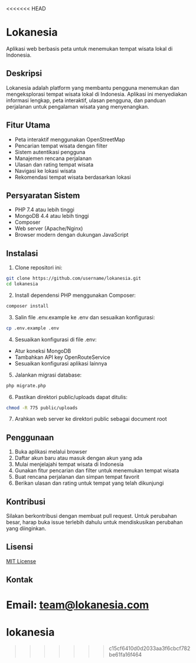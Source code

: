 <<<<<<< HEAD
# Lokanesia

Aplikasi web berbasis peta untuk menemukan tempat wisata lokal di Indonesia.

## Deskripsi

Lokanesia adalah platform yang membantu pengguna menemukan dan mengeksplorasi tempat wisata lokal di Indonesia. Aplikasi ini menyediakan informasi lengkap, peta interaktif, ulasan pengguna, dan panduan perjalanan untuk pengalaman wisata yang menyenangkan.

## Fitur Utama

- Peta interaktif menggunakan OpenStreetMap
- Pencarian tempat wisata dengan filter
- Sistem autentikasi pengguna
- Manajemen rencana perjalanan
- Ulasan dan rating tempat wisata
- Navigasi ke lokasi wisata
- Rekomendasi tempat wisata berdasarkan lokasi

## Persyaratan Sistem

- PHP 7.4 atau lebih tinggi
- MongoDB 4.4 atau lebih tinggi
- Composer
- Web server (Apache/Nginx)
- Browser modern dengan dukungan JavaScript

## Instalasi

1. Clone repositori ini:
```bash
git clone https://github.com/username/lokanesia.git
cd lokanesia
```

2. Install dependensi PHP menggunakan Composer:
```bash
composer install
```

3. Salin file .env.example ke .env dan sesuaikan konfigurasi:
```bash
cp .env.example .env
```

4. Sesuaikan konfigurasi di file .env:
- Atur koneksi MongoDB
- Tambahkan API key OpenRouteService
- Sesuaikan konfigurasi aplikasi lainnya

5. Jalankan migrasi database:
```bash
php migrate.php
```

6. Pastikan direktori public/uploads dapat ditulis:
```bash
chmod -R 775 public/uploads
```

7. Arahkan web server ke direktori public sebagai document root

## Penggunaan

1. Buka aplikasi melalui browser
2. Daftar akun baru atau masuk dengan akun yang ada
3. Mulai menjelajahi tempat wisata di Indonesia
4. Gunakan fitur pencarian dan filter untuk menemukan tempat wisata
5. Buat rencana perjalanan dan simpan tempat favorit
6. Berikan ulasan dan rating untuk tempat yang telah dikunjungi

## Kontribusi

Silakan berkontribusi dengan membuat pull request. Untuk perubahan besar, harap buka issue terlebih dahulu untuk mendiskusikan perubahan yang diinginkan.

## Lisensi

[MIT License](LICENSE)

## Kontak

Email: team@lokanesia.com 
=======
# lokanesia
>>>>>>> c15cf6410d0d2033aa3f6cbcf782be61fa16f464
